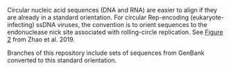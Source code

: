 
Circular nucleic acid sequences
(DNA and RNA)
are easier to align
if they are already in a standard orientation.
For circular Rep-encoding (eukaryote-infecting) ssDNA viruses,
the convention
is to orient sequences
to the endonuclease nick site
associated with rolling-circle replication.
See [Figure 2](https://www.sciencedirect.com/science/article/pii/S0065352718300575#f0015)
from Zhao et al. 2019.

Branches of this repository
include sets of sequences from GenBank
converted to this standard orientation.
